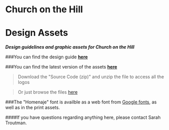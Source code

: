 # Church on the Hill
# Design Assets
***Design guidelines and graphic assets for Church on the Hill***

###You can find the design guide [**here**](https://churchonthehill.github.io/design-assets/Logo%20Style%20Guide.pdf)

###You can find the latest version of the assets [**here**](https://github.com/churchonthehill/design-assets/releases/latest)
> Download the "Source Code (zip)" and unzip the file to access all the logos

> Or just browse the files [here](https://github.com/churchonthehill/design-assets)

###The "Homenaje" font is availble as a web font from [Google fonts](https://fonts.google.com/specimen/Homenaje), as well as in the print assets.

####If you have questions regarding anything here, please contact Sarah Troutman.
